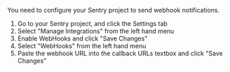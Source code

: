 You need to configure your Sentry project to send webhook notifications.

1. Go to your Sentry project, and click the Settings tab
2. Select "Manage Integrations" from the left hand menu
3. Enable WebHooks and click "Save Changes"
4. Select "WebHooks" from the left hand menu
5. Paste the webhook URL into the callback URLs textbox and click "Save Changes"
